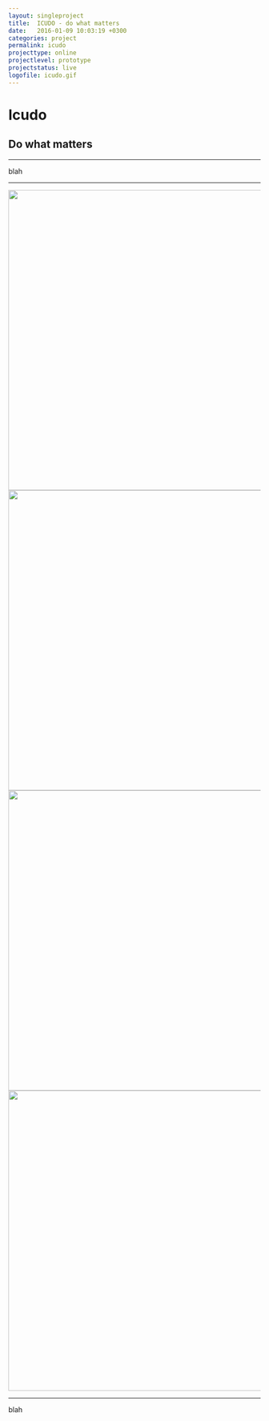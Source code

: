 ```yaml
---
layout: singleproject
title:  ICUDO - do what matters
date:   2016-01-09 10:03:19 +0300
categories: project
permalink: icudo
projecttype: online
projectlevel: prototype
projectstatus: live
logofile: icudo.gif
---
```


# Icudo

## Do what matters

--------

blah

--------

<div class="uk-grid uk-grid-width-medium-1-4 gs-post-visuals-container">

  <div class="gs-post-single-visual-link">
    <a href="{{site.github.url}}/images/posts/icudo-desktop.png" data-uk-lightbox="{group:'group1'}" title="Desktop">
      <img src="{{site.github.url}}/images/posts/icudo-desktop.png" width="800" height="600" alt="">
    </a>
  </div>
  <div class="gs-post-single-visual-link">
    <a href="{{site.github.url}}/images/posts/icudo-mobile.png" data-uk-lightbox="{group:'group1'}" title="Single storey on mobile">
      <img src="{{site.github.url}}/images/posts/icudo-mobile.png" width="800" height="600" alt="">
    </a>
  </div>
  <div class="gs-post-single-visual-link">
    <a href="{{site.github.url}}/images/posts/icudo-fb.png" data-uk-lightbox="{group:'group1'}" title="OneSlide on Facebook">
      <img src="{{site.github.url}}/images/posts/icudo-fb.png" width="800" height="600" alt="">
    </a>
  </div>
  <div class="gs-post-single-visual-link">
    <a href="{{site.github.url}}/images/posts/icudo-twitter.png" data-uk-lightbox="{group:'group1'}" title="Twitter">
      <img src="{{site.github.url}}/images/posts/icudo-twitter.png" width="800" height="600" alt="">
    </a>
  </div>

</div>

--------

blah

